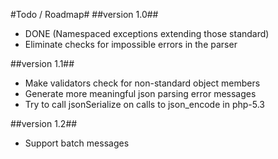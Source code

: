 #Todo / Roadmap#
##version 1.0##
* DONE (Namespaced exceptions extending those standard)
* Eliminate checks for impossible errors in the parser

##version 1.1##
* Make validators check for non-standard object members
* Generate more meaningful json parsing error messages
* Try to call jsonSerialize on calls to json_encode in php-5.3

##version 1.2##
* Support batch messages